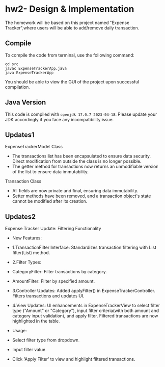 # hw2- Design & Implementation

The homework will be based on this project named "Expense Tracker",where users will be able to add/remove daily transaction. 

## Compile

To compile the code from terminal, use the following command:
```
cd src
javac ExpenseTrackerApp.java
java ExpenseTrackerApp
```

You should be able to view the GUI of the project upon successful compilation. 

## Java Version
This code is compiled with ```openjdk 17.0.7 2023-04-18```. Please update your JDK accordingly if you face any incompatibility issue.

## Updates1
ExpenseTrackerModel Class
- The transactions list has been encapsulated to ensure data security. Direct modification from outside the class is no longer possible.
- The getter method for transactions now returns an unmodifiable version of the list to ensure data immutability.

Transaction Class
- All fields are now private and final, ensuring data immutability.
- Setter methods have been removed, and a transaction object's state cannot be modified after its creation.


## Updates2
Expense Tracker Update: Filtering Functionality
- New Features:
- 1.TransactionFilter Interface: Standardizes transaction filtering with List<Transaction> filter(List<Transaction>) method.
- 2.Filter Types:
- CategoryFilter: Filter transactions by category.
- AmountFilter: Filter by specified amount.
- 3.Controller Updates: Added applyFilter() in ExpenseTrackerController. Filters transactions and updates UI.
- 4.View Updates: UI enhancements in ExpenseTrackerView to select filter type ("Amount" or "Category"), input filter criteria(with both amount and category input validation), and apply filter. Filtered transactions are now highlighted in the table.

- Usage:
- Select filter type from dropdown.
- Input filter value.
- Click 'Apply Filter' to view and highlight filtered transactions.






